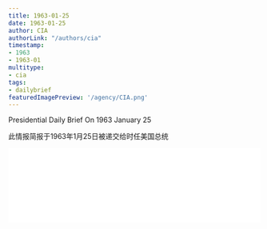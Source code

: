 ```yaml
---
title: 1963-01-25
date: 1963-01-25
author: CIA 
authorLink: "/authors/cia"
timestamp: 
- 1963
- 1963-01
multitype: 
- cia
tags: 
- dailybrief
featuredImagePreview: '/agency/CIA.png'
---
```



Presidential Daily Brief On 1963 January 25

此情报简报于1963年1月25日被递交给时任美国总统

<!--more-->





<div id="over" style="width:100%; overflow:hidden"> <iframe id="sFrame" name="sFrame" frameborder="no" border="0"  allowfullscreen marginwidth="0" scrolling="no" src = " /CIA/1963-01-25.html "  style = " position:absulute; width: 806px; top: 300;" > </iframe> </div>